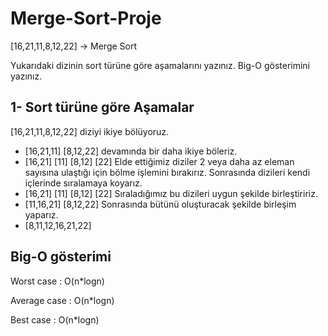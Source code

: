 # Merge-Sort-Proje

[16,21,11,8,12,22] -> Merge Sort

Yukarıdaki dizinin sort türüne göre aşamalarını yazınız.
Big-O gösterimini yazınız.


<h2>1- Sort türüne göre Aşamalar
</h2>

 [16,21,11,8,12,22] diziyi ikiye bölüyoruz.
- [16,21,11]     [8,12,22]
devamında bir daha ikiye böleriz.
- [16,21]   [11]   [8,12]   [22]
Elde ettiğimiz diziler 2 veya daha az eleman sayısına ulaştığı için bölme işlemini bırakırız.
Sonrasında dizileri kendi içlerinde sıralamaya koyarız.
- [16,21]   [11]   [8,12]   [22]
Sıraladığımız bu dizileri uygun şekilde birleştiririz.
- [11,16,21]   [8,12,22]
Sonrasında bütünü oluşturacak şekilde birleşim yaparız.
- [8,11,12,16,21,22]

 <h2>Big-O gösterimi</h2>

Worst case   : O(n*logn)

Average case : O(n*logn)

Best case    : O(n*logn)
